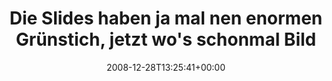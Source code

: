 ---
retweeted: false
source: <a href="http://twitter.com" rel="nofollow">Twitter Web Client</a>
entities:
  hashtags:
  - text: fail
    indices:
    - '91'
    - '96'
  - text: 25c3
    indices:
    - '97'
    - '102'
  - text: saal1
    indices:
    - '103'
    - '109'
  symbols: []
  user_mentions: []
  urls: []
display_text_range:
- '0'
- '109'
favorite_count: '0'
id_str: '1082255853'
truncated: false
retweet_count: '0'
id: '1082255853'
created_at: Sun Dec 28 13:25:41 +0000 2008
favorited: false
full_text: 'Die Slides haben ja mal nen enormen Grünstich, jetzt wo''s schonmal Bilder
  zu sehen gibt... #fail #25c3 #saal1'
lang: de
tags:
- fail
- 25c3
- saal1
- pesos/twitter
date: '2008-12-28T13:25:41+00:00'
src: https://twitter.com/bascht/status/1082255853
original_url: https://twitter.com/bascht/status/1082255853
type: twitter_tweet
text: 'Die Slides haben ja mal nen enormen Grünstich, jetzt wo''s schonmal Bilder
  zu sehen gibt... #fail #25c3 #saal1'
title: Die Slides haben ja mal nen enormen Grünstich, jetzt wo's schonmal Bild

---